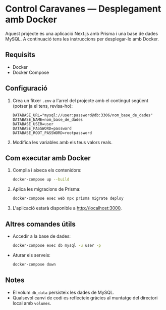 # Control Caravanes — Desplegament amb Docker

Aquest projecte és una aplicació Next.js amb Prisma i una base de dades MySQL. A continuació tens les instruccions per desplegar-lo amb Docker.

## Requisits

- Docker
- Docker Compose

## Configuració

1. Crea un fitxer `.env` a l'arrel del projecte amb el contingut següent (potser ja el tens, revisa-ho):

    ```env
    DATABASE_URL="mysql://user:password@db:3306/nom_base_de_dades"
    DATABASE_NAME=nom_base_de_dades
    DATABASE_USER=user
    DATABASE_PASSWORD=password
    DATABASE_ROOT_PASSWORD=rootpassword
    ```

2. Modifica les variables amb els teus valors reals.

## Com executar amb Docker

1. Compila i aixeca els contenidors:

    ```bash
    docker-compose up --build
    ```

2. Aplica les migracions de Prisma:

    ```bash
    docker-compose exec web npx prisma migrate deploy
    ```

3. L'aplicació estarà disponible a [http://localhost:3000](http://localhost:3000).

## Altres comandes útils

- Accedir a la base de dades:

    ```bash
    docker-compose exec db mysql -u user -p
    ```

- Aturar els serveis:

    ```bash
    docker-compose down
    ```

## Notes

- El volum `db_data` persisteix les dades de MySQL.
- Qualsevol canvi de codi es reflecteix gràcies al muntatge del directori local amb `volumes`.
